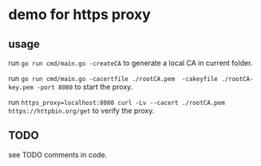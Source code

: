 # demo for https proxy

## usage
run `go run cmd/main.go -createCA` to generate a local CA in current folder.

run `go run cmd/main.go -cacertfile ./rootCA.pem  -cakeyfile ./rootCA-key.pem -port 8080` to start the proxy.

run `https_proxy=localhost:8080 curl -Lv --cacert ./rootCA.pem  https://httpbin.org/get` to verify the proxy.

## TODO
see TODO comments in code.